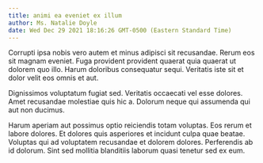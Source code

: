 ```yaml
---
title: animi ea eveniet ex illum
author: Ms. Natalie Doyle
date: Wed Dec 29 2021 18:16:26 GMT-0500 (Eastern Standard Time)
---
```

Corrupti ipsa nobis vero autem et minus adipisci sit recusandae. Rerum eos sit magnam eveniet. Fuga provident provident quaerat quia quaerat ut dolorem quo illo. Harum doloribus consequatur sequi. Veritatis iste sit et dolor velit eos omnis et aut.

 Dignissimos voluptatum fugiat sed. Veritatis occaecati vel esse dolores. Amet recusandae molestiae quis hic a. Dolorum neque qui assumenda qui aut non ducimus.

 Harum aperiam aut possimus optio reiciendis totam voluptas. Eos rerum et labore dolores. Et dolores quis asperiores et incidunt culpa quae beatae. Voluptas qui ad voluptatem recusandae et dolorem dolores. Perferendis ab id dolorum. Sint sed mollitia blanditiis laborum quasi tenetur sed ex eum.
